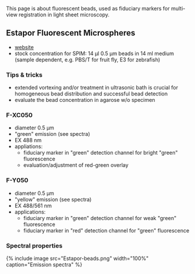 ---
---
This page is about fluorescent beads, used as fiduciary markers for multi-view registration in light sheet microscopy.

## Estapor Fluorescent Microspheres

  - [website](https://www.estapor.com/estapor/en/fluorescent_microspheres/fluorescent_microspheres/19.html)
  - stock concentration for SPIM: 14 µl 0.5 µm beads in 14 ml medium
    (sample dependent, e.g. PBS/T for fruit fly, E3 for zebrafish)

### Tips & tricks

  - extended vortexing and/or treatment in ultrasonic bath is crucial for homogeneous bead distribution and successful bead detection
  - evaluate the bead concentration in agarose w/o specimen

### F-XC050

  - diameter 0.5 µm
  - "green" emission (see spectra)
  - EX 488 nm
  - appliations:
      - fiduciary marker in "green" detection channel for bright "green" fluorescence
      - evaluation/adjustment of red-green overlay

### F-Y050

  - diameter 0.5 µm
  - "yellow" emission (see spectra)
  - EX 488/561 nm
  - applications:
      - fiduciary marker in "green" detection channel for weak "green" fluorescence
      - fiduciary marker in "red" detection channel for "green" fluorescence

### Spectral properties

{% include image src="Estapor-beads.png" width="100%" caption="Emission spectra" %}
